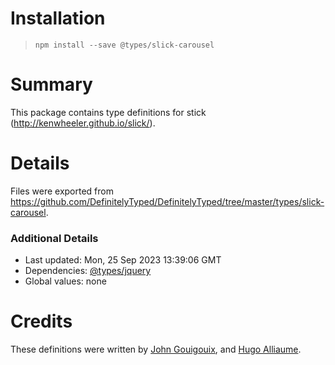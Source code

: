 # Installation
> `npm install --save @types/slick-carousel`

# Summary
This package contains type definitions for stick (http://kenwheeler.github.io/slick/).

# Details
Files were exported from https://github.com/DefinitelyTyped/DefinitelyTyped/tree/master/types/slick-carousel.

### Additional Details
 * Last updated: Mon, 25 Sep 2023 13:39:06 GMT
 * Dependencies: [@types/jquery](https://npmjs.com/package/@types/jquery)
 * Global values: none

# Credits
These definitions were written by [John Gouigouix](https://github.com/Gouigouix), and [Hugo Alliaume](https://github.com/Kocal).
